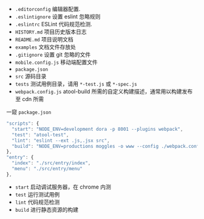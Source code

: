 * `.editorconfig` 编辑器配置.
* `.eslintignore` 设置 eslint 忽略规则
* `.eslintrc` ESLint 代码规范检测.
* `HISTORY.md` 项目历史版本日志
* `README.md` 项目说明文档
* `examples` 文档文件存放处
* `.gitignore` 设置 git 忽略的文件
* `mobile.config.js` 移动端配置文件
* `package.json`
* `src` 源码目录
* `tests` 测试用例目录，请用 `*-test.js` 或 `*-spec.js`
* `webpack.config.js` atool-build 所需的自定义构建描述，通常用以构建发布至 cdn 所需


一窥 `package.json`

```js
"scripts": {
  "start": "NODE_ENV=development dora -p 8001 --plugins webpack",
  "test": "atool-test",
  "lint": "eslint --ext .js,.jsx src",
  "build": "NODE_ENV=productions moggles -o www --config ./webpack.config.js",
},
"entry": {
  "index": "./src/entry/index",
  "menu": "./src/entry/menu"
},
```

* `start` 启动调试服务器，在 chrome 内测
* `test` 运行测试用例
* `lint` 代码规范检测
* `build` 进行静态资源的构建
